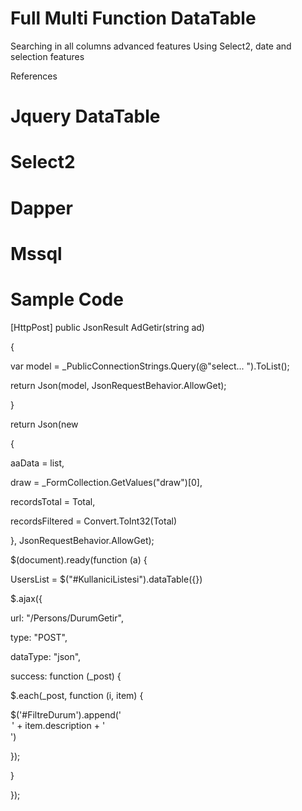 # Full Multi Function DataTable

Searching in all columns advanced features Using Select2, date and selection features

References
# Jquery DataTable
# Select2
# Dapper
# Mssql


# Sample Code

[HttpPost]
public JsonResult AdGetir(string ad)

{

 var model = _PublicConnectionStrings.Query<AutoAdArama>(@"select... ").ToList();
 
 return Json(model, JsonRequestBehavior.AllowGet);
 
}
 
  
return Json(new
 
{
 
 aaData = list,
 
 draw = _FormCollection.GetValues("draw")[0],
 
 recordsTotal = Total,
 
 recordsFiltered = Convert.ToInt32(Total)
 
 }, JsonRequestBehavior.AllowGet);
 
  
$(document).ready(function (a) {
 
 UsersList = $("#KullaniciListesi").dataTable({})
 
  
$.ajax({
 
 url: "/Persons/DurumGetir",
 
 type: "POST",
 
 dataType: "json",
 
 success: function (_post) {
 
 $.each(_post, function (i, item) {
 
  $('#FiltreDurum').append('<option value=' + item.value + '>' + item.description + ' </option>')
 
 });
 
 }
 
});
